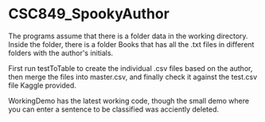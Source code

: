 # CSC849_SpookyAuthor

The programs assume that there is a folder data in the working directory.  Inside the folder, there is a folder Books that has all the .txt files in different folders with the author's initials.  

First run testToTable to create the individual .csv files based on the author, then merge the files into master.csv, and finally check it against the test.csv file Kaggle provided. 

WorkingDemo has the latest working code, though the small demo where you can enter a sentence to be classified was acciently deleted.  
